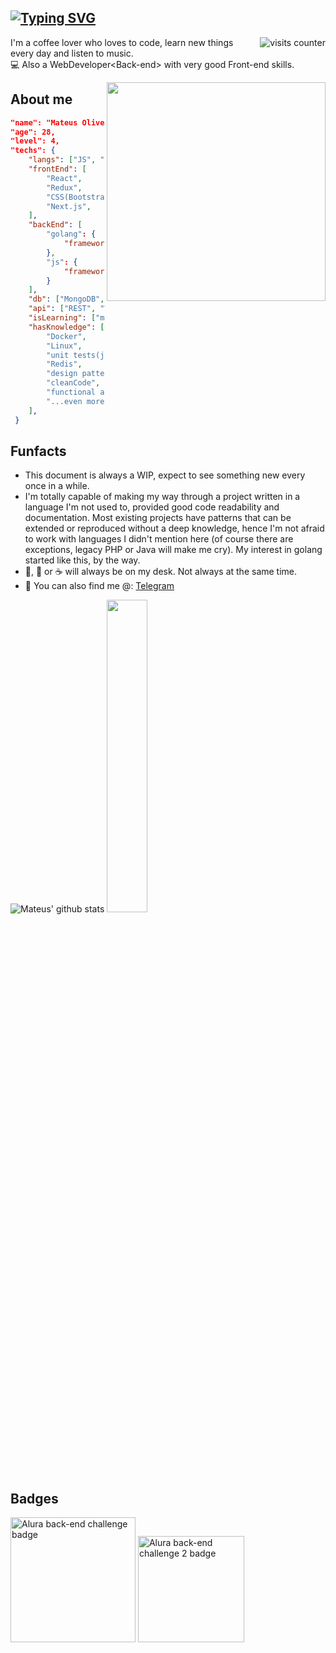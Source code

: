
## [![Typing SVG](https://readme-typing-svg.herokuapp.com/?lines=Olá,+seja+bem-vindo!;Hello+there!+Welcome!&size=22)](https://git.io/typing-svg) 
<img align="right" src="https://komarev.com/ghpvc/?username=mateusmlo&color=ff69b4" alt="visits counter" />


I'm a coffee lover who loves to code, learn new things every day and listen to music. \
:computer: Also a WebDeveloper\<Back-end> with very good Front-end skills.

<img align="right" src="https://user-images.githubusercontent.com/13263031/158471939-34ea7390-7332-42f9-8839-0a957d5be4af.png" width="350" />

## About me
```json
"name": "Mateus Oliveira",
"age": 28,
"level": 4, 
"techs": { 
	"langs": ["JS", "Golang"],
	"frontEnd": [
		"React", 
		"Redux", 
		"CSS(Bootstrap, Bulma, MUI)",
		"Next.js",
	], 
	"backEnd": [
		"golang": {
			"frameworks": ["gin", "bee"]
		},
		"js": {
			"frameworks": ["express", "nest"]
		}
	], 
	"db": ["MongoDB", "PostgreSQL", "MySQL"], 
	"api": ["REST", "WebSockets", "GraphQL"], 
	"isLearning": ["microsservices", "AWS"], 
	"hasKnowledge": [
		"Docker",
		"Linux",
		"unit tests(jest)", 
		"Redis", 
		"design patterns", 
		"cleanCode", 
		"functional and OOP",
		"...even more"
	],  
 } 
 ```

## Funfacts
* This document is always a WIP, expect to see something new every once in a while.
* I'm totally capable of making my way through a project written in a language I'm not used to, provided good code readability and documentation. Most existing projects have patterns that can be extended or reproduced without a deep knowledge, hence I'm not afraid to work with languages I didn't mention here (of course there are exceptions, legacy PHP or Java will make me cry). My interest in golang started like this, by the way.
* :beer:, :tea: or :coffee: will always be on my desk. Not always at the same time.
* :calling: You can also find me @: [Telegram](https://t.me/mmlo95)


![Mateus' github stats](https://github-readme-stats.vercel.app/api?username=mateusmlo&show_icons=true&count_private=true&line_height=21&theme=panda&hide_border=true)
<img src="https://github-readme-stats.vercel.app/api/top-langs/?username=mateusmlo&layout=compact&theme=panda&hide=Handlebars&hide_border=true" width="35.8%" />

## Badges

<img src="https://user-images.githubusercontent.com/79534537/130526621-667ca50a-35b5-4653-b8e8-b6d96fd4b357.png" alt="Alura back-end challenge badge" title="Alura back-end challenge badge" width="200"/> <img src="https://user-images.githubusercontent.com/13263031/155534008-2c98ac32-2987-427d-b47d-751362bc893b.png" alt="Alura back-end challenge 2 badge" title="Alura back-end challenge #2 badge" width="170"/>
